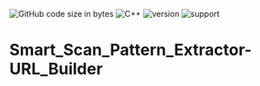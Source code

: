 ![GitHub code size in bytes](https://img.shields.io/github/languages/code-size/Anthony-T-N/Smart_Scan_Pattern_Extractor-URL_Builder)
![C++](https://img.shields.io/badge/Language-C%2B%2B-ff69b4)
![version](https://img.shields.io/badge/version-1.0.0-yellow.svg)
![support](https://img.shields.io/badge/OS-Windows-orange.svg)

# Smart_Scan_Pattern_Extractor-URL_Builder

